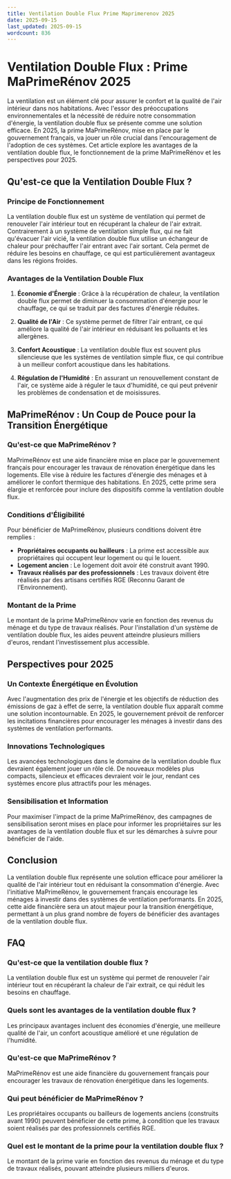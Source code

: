 ```yaml
---
title: Ventilation Double Flux Prime Maprimerenov 2025
date: 2025-09-15
last_updated: 2025-09-15
wordcount: 836
---
```


# Ventilation Double Flux : Prime MaPrimeRénov 2025

La ventilation est un élément clé pour assurer le confort et la qualité de l'air intérieur dans nos habitations. Avec l'essor des préoccupations environnementales et la nécessité de réduire notre consommation d'énergie, la ventilation double flux se présente comme une solution efficace. En 2025, la prime MaPrimeRénov, mise en place par le gouvernement français, va jouer un rôle crucial dans l'encouragement de l'adoption de ces systèmes. Cet article explore les avantages de la ventilation double flux, le fonctionnement de la prime MaPrimeRénov et les perspectives pour 2025.

## Qu'est-ce que la Ventilation Double Flux ?

### Principe de Fonctionnement

La ventilation double flux est un système de ventilation qui permet de renouveler l'air intérieur tout en récupérant la chaleur de l'air extrait. Contrairement à un système de ventilation simple flux, qui ne fait qu'évacuer l'air vicié, la ventilation double flux utilise un échangeur de chaleur pour préchauffer l'air entrant avec l'air sortant. Cela permet de réduire les besoins en chauffage, ce qui est particulièrement avantageux dans les régions froides.

### Avantages de la Ventilation Double Flux

1. **Économie d'Énergie** : Grâce à la récupération de chaleur, la ventilation double flux permet de diminuer la consommation d'énergie pour le chauffage, ce qui se traduit par des factures d'énergie réduites.

2. **Qualité de l'Air** : Ce système permet de filtrer l'air entrant, ce qui améliore la qualité de l'air intérieur en réduisant les polluants et les allergènes.

3. **Confort Acoustique** : La ventilation double flux est souvent plus silencieuse que les systèmes de ventilation simple flux, ce qui contribue à un meilleur confort acoustique dans les habitations.

4. **Régulation de l'Humidité** : En assurant un renouvellement constant de l'air, ce système aide à réguler le taux d'humidité, ce qui peut prévenir les problèmes de condensation et de moisissures.

## MaPrimeRénov : Un Coup de Pouce pour la Transition Énergétique

### Qu'est-ce que MaPrimeRénov ?

MaPrimeRénov est une aide financière mise en place par le gouvernement français pour encourager les travaux de rénovation énergétique dans les logements. Elle vise à réduire les factures d'énergie des ménages et à améliorer le confort thermique des habitations. En 2025, cette prime sera élargie et renforcée pour inclure des dispositifs comme la ventilation double flux.

### Conditions d'Éligibilité

Pour bénéficier de MaPrimeRénov, plusieurs conditions doivent être remplies :

- **Propriétaires occupants ou bailleurs** : La prime est accessible aux propriétaires qui occupent leur logement ou qui le louent.
- **Logement ancien** : Le logement doit avoir été construit avant 1990.
- **Travaux réalisés par des professionnels** : Les travaux doivent être réalisés par des artisans certifiés RGE (Reconnu Garant de l’Environnement).

### Montant de la Prime

Le montant de la prime MaPrimeRénov varie en fonction des revenus du ménage et du type de travaux réalisés. Pour l'installation d'un système de ventilation double flux, les aides peuvent atteindre plusieurs milliers d'euros, rendant l'investissement plus accessible.

## Perspectives pour 2025

### Un Contexte Énergétique en Évolution

Avec l'augmentation des prix de l'énergie et les objectifs de réduction des émissions de gaz à effet de serre, la ventilation double flux apparaît comme une solution incontournable. En 2025, le gouvernement prévoit de renforcer les incitations financières pour encourager les ménages à investir dans des systèmes de ventilation performants.

### Innovations Technologiques

Les avancées technologiques dans le domaine de la ventilation double flux devraient également jouer un rôle clé. De nouveaux modèles plus compacts, silencieux et efficaces devraient voir le jour, rendant ces systèmes encore plus attractifs pour les ménages.

### Sensibilisation et Information

Pour maximiser l'impact de la prime MaPrimeRénov, des campagnes de sensibilisation seront mises en place pour informer les propriétaires sur les avantages de la ventilation double flux et sur les démarches à suivre pour bénéficier de l'aide.

## Conclusion

La ventilation double flux représente une solution efficace pour améliorer la qualité de l'air intérieur tout en réduisant la consommation d'énergie. Avec l'initiative MaPrimeRénov, le gouvernement français encourage les ménages à investir dans des systèmes de ventilation performants. En 2025, cette aide financière sera un atout majeur pour la transition énergétique, permettant à un plus grand nombre de foyers de bénéficier des avantages de la ventilation double flux.

## FAQ

### Qu'est-ce que la ventilation double flux ?

La ventilation double flux est un système qui permet de renouveler l'air intérieur tout en récupérant la chaleur de l'air extrait, ce qui réduit les besoins en chauffage.

### Quels sont les avantages de la ventilation double flux ?

Les principaux avantages incluent des économies d'énergie, une meilleure qualité de l'air, un confort acoustique amélioré et une régulation de l'humidité.

### Qu'est-ce que MaPrimeRénov ?

MaPrimeRénov est une aide financière du gouvernement français pour encourager les travaux de rénovation énergétique dans les logements.

### Qui peut bénéficier de MaPrimeRénov ?

Les propriétaires occupants ou bailleurs de logements anciens (construits avant 1990) peuvent bénéficier de cette prime, à condition que les travaux soient réalisés par des professionnels certifiés RGE.

### Quel est le montant de la prime pour la ventilation double flux ?

Le montant de la prime varie en fonction des revenus du ménage et du type de travaux réalisés, pouvant atteindre plusieurs milliers d'euros.